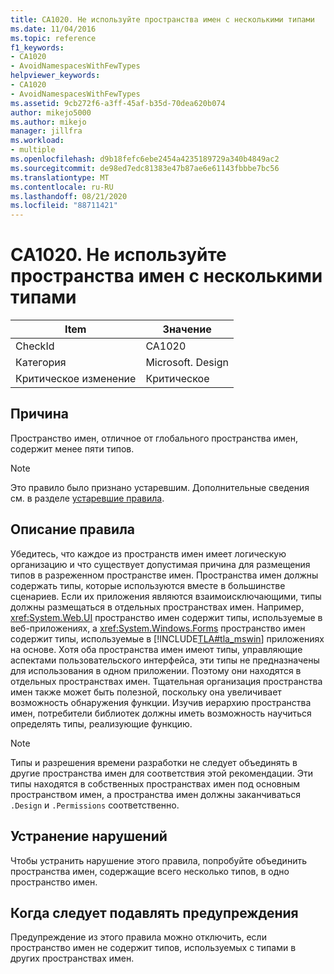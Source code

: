 ```yaml
---
title: CA1020. Не используйте пространства имен с несколькими типами
ms.date: 11/04/2016
ms.topic: reference
f1_keywords:
- CA1020
- AvoidNamespacesWithFewTypes
helpviewer_keywords:
- CA1020
- AvoidNamespacesWithFewTypes
ms.assetid: 9cb272f6-a3ff-45af-b35d-70dea620b074
author: mikejo5000
ms.author: mikejo
manager: jillfra
ms.workload:
- multiple
ms.openlocfilehash: d9b18fefc6ebe2454a4235189729a340b4849ac2
ms.sourcegitcommit: de98ed7edc81383e47b87ae6e61143fbbbe7bc56
ms.translationtype: MT
ms.contentlocale: ru-RU
ms.lasthandoff: 08/21/2020
ms.locfileid: "88711421"
---
```

# <a name="ca1020-avoid-namespaces-with-few-types"></a>CA1020. Не используйте пространства имен с несколькими типами

|Item|Значение|
|-|-|
|CheckId|CA1020|
|Категория|Microsoft. Design|
|Критическое изменение|Критическое|

## <a name="cause"></a>Причина

Пространство имен, отличное от глобального пространства имен, содержит менее пяти типов.

> [!NOTE]
> Это правило было признано устаревшим. Дополнительные сведения см. в разделе [устаревшие правила](fxcop-rule-port-status.md#deprecated-rules).

## <a name="rule-description"></a>Описание правила

Убедитесь, что каждое из пространств имен имеет логическую организацию и что существует допустимая причина для размещения типов в разреженном пространстве имен. Пространства имен должны содержать типы, которые используются вместе в большинстве сценариев. Если их приложения являются взаимоисключающими, типы должны размещаться в отдельных пространствах имен. Например, <xref:System.Web.UI> пространство имен содержит типы, используемые в веб-приложениях, а <xref:System.Windows.Forms> пространство имен содержит типы, используемые в [!INCLUDE[TLA#tla_mswin](../code-quality/includes/tlasharptla_mswin_md.md)] приложениях на основе. Хотя оба пространства имен имеют типы, управляющие аспектами пользовательского интерфейса, эти типы не предназначены для использования в одном приложении. Поэтому они находятся в отдельных пространствах имен. Тщательная организация пространства имен также может быть полезной, поскольку она увеличивает возможность обнаружения функции. Изучив иерархию пространства имен, потребители библиотек должны иметь возможность научиться определять типы, реализующие функцию.

> [!NOTE]
> Типы и разрешения времени разработки не следует объединять в другие пространства имен для соответствия этой рекомендации. Эти типы находятся в собственных пространствах имен под основным пространством имен, а пространства имен должны заканчиваться `.Design` и `.Permissions` соответственно.

## <a name="how-to-fix-violations"></a>Устранение нарушений

Чтобы устранить нарушение этого правила, попробуйте объединить пространства имен, содержащие всего несколько типов, в одно пространство имен.

## <a name="when-to-suppress-warnings"></a>Когда следует подавлять предупреждения

Предупреждение из этого правила можно отключить, если пространство имен не содержит типов, используемых с типами в других пространствах имен.
